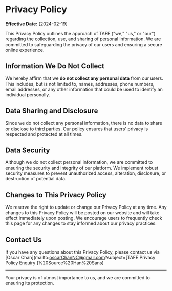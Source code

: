 # Privacy Policy

**Effective Date:** [2024-02-19]

This Privacy Policy outlines the approach of TAFE ("we," "us," or "our") regarding the collection, use, and sharing of personal information. We are committed to safeguarding the privacy of our users and ensuring a secure online experience.

## Information We Do Not Collect

We hereby affirm that we **do not collect any personal data** from our users. This includes, but is not limited to, names, addresses, phone numbers, email addresses, or any other information that could be used to identify an individual personally.

## Data Sharing and Disclosure

Since we do not collect any personal information, there is no data to share or disclose to third parties. Our policy ensures that users' privacy is respected and protected at all times.

## Data Security

Although we do not collect personal information, we are committed to ensuring the security and integrity of our platform. We implement robust security measures to prevent unauthorized access, alteration, disclosure, or destruction of potential data.

## Changes to This Privacy Policy

We reserve the right to update or change our Privacy Policy at any time. Any changes to this Privacy Policy will be posted on our website and will take effect immediately upon posting. We encourage users to frequently check this page for any changes to stay informed about our privacy practices.

## Contact Us

If you have any questions about this Privacy Policy, please contact us via 
[Oscar Chan](mailto:oscarChanNC@gmail.com?subject=[TAFE Privacy Policy Enquiry ]%20Source%20Han%20Sans)

***

Your privacy is of utmost importance to us, and we are committed to ensuring its protection.
